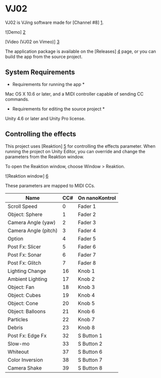 VJ02
====

VJ02 is VJing software made for [Channel #8] [1].

![Demo] [2]

[Video (VJ02 on Vimeo)] [3]

The application package is available on the [Releases] [4] page, or you can build the app
from the source project.

System Requirements
-------------------

* Requirements for running the app *

Mac OS X 10.6 or later, and a MIDI controller capable of sending CC commands.

* Requirements for editing the source project *

Unity 4.6 or later and Unity Pro license.

Controlling the effects
-----------------------

This project uses [Reaktion] [5] for controlling the effects parameter. When running the
project on Unity Editor, you can override and change the parameters from the Reaktion window.

To open the Reaktion window, choose Window > Reaktion.

![Reaktion window] [6]

These parameters are mapped to MIDI CCs.

| Name                 | CC# | On nanoKontrol |
| -------------------- | --- | -------------- |
| Scroll Speed         |   0 | Fader 1        |
| Object: Sphere       |   1 | Fader 2        |
| Camera Angle (yaw)   |   2 | Fader 3        |
| Camera Angle (pitch) |   3 | Fader 4        |
| Option               |   4 | Fader 5        |
| Post Fx: Slicer      |   5 | Fader 6        |
| Post Fx: Sonar       |   6 | Fader 7        |
| Post Fx: Glitch      |   7 | Fader 8        |
| Lighting Change      |  16 | Knob 1         |
| Ambient Lighting     |  17 | Knob 2         |
| Object: Fan          |  18 | Knob 3         |
| Object: Cubes        |  19 | Knob 4         |
| Object: Cone         |  20 | Knob 5         |
| Object: Balloons     |  21 | Knob 6         |
| Particles            |  22 | Knob 7         |
| Debris               |  23 | Knob 8         |
| Post Fx: Edge Fx     |  32 | S Button 1     |
| Slow-mo              |  33 | S Button 2     |
| Whiteout             |  37 | S Button 6     |
| Color Inversion      |  38 | S Button 7     |
| Camera Shake         |  39 | S Button 8     |

[1]: https://www.super-deluxe.com/room/3715/
[2]: http://keijiro.github.io/VJ02/demo.gif
[3]: https://vimeo.com/104780871
[4]: https://github.com/keijiro/VJ02/releases
[5]: https://github.com/keijiro/Reaktion
[6]: http://keijiro.github.io/VJ02/reaktion-window.png
